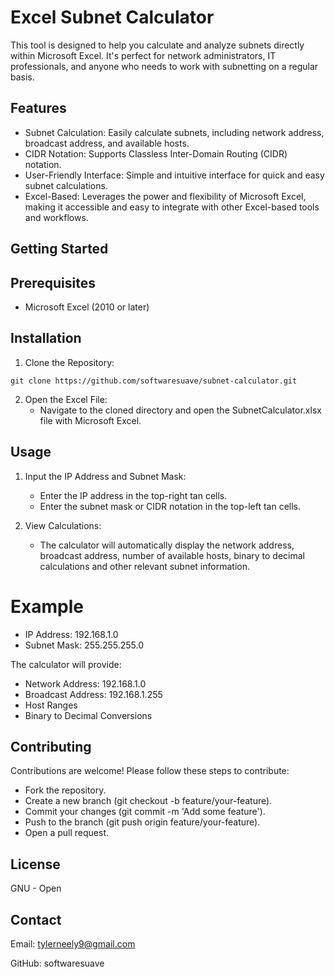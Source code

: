 # Excel Subnet Calculator

This tool is designed to help you calculate and analyze subnets directly within Microsoft Excel. It's perfect for network administrators, IT professionals, and anyone who needs to work with subnetting on a regular basis.

## Features

- Subnet Calculation: Easily calculate subnets, including network address, broadcast address, and available hosts.
- CIDR Notation: Supports Classless Inter-Domain Routing (CIDR) notation.
- User-Friendly Interface: Simple and intuitive interface for quick and easy subnet calculations.
- Excel-Based: Leverages the power and flexibility of Microsoft Excel, making it accessible and easy to integrate with other Excel-based tools and workflows.

## Getting Started


## Prerequisites

- Microsoft Excel (2010 or later)

## Installation
1. Clone the Repository: 
```
git clone https://github.com/softwaresuave/subnet-calculator.git
```
2. Open the Excel File: 
	- Navigate to the cloned directory and open the SubnetCalculator.xlsx file with Microsoft Excel.

## Usage

1. Input the IP Address and Subnet Mask:
	- Enter the IP address in the top-right tan cells.
	- Enter the subnet mask or CIDR notation in the 		top-left tan cells.

2. View Calculations:
	- The calculator will automatically display the network address, broadcast address, number of available hosts, binary to decimal calculations and other relevant subnet information.
# Example

- IP Address: 192.168.1.0
- Subnet Mask: 255.255.255.0

The calculator will provide:

- Network Address: 192.168.1.0
- Broadcast Address: 192.168.1.255
- Host Ranges
- Binary to Decimal Conversions

## Contributing

Contributions are welcome! Please follow these steps to contribute:

- Fork the repository.
- Create a new branch (git checkout -b feature/your-feature).
- Commit your changes (git commit -m 'Add some feature').
- Push to the branch (git push origin feature/your-feature).
- Open a pull request.

## License

GNU - Open

## Contact

Email: tylerneely9@gmail.com

GitHub: softwaresuave

